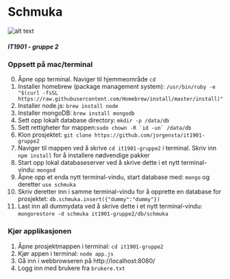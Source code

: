 # Schmuka
![alt text](https://github.com/jorgensta/it1901-gruppe2/blob/Develop/views/schmukaLogoKnappTransparent.png "Schmuka")


##### IT1901 - gruppe 2

### Oppsett på mac/terminal

0. Åpne opp terminal. Naviger til hjemmeområde ```cd```
1. Installer homebrew (package management system): 
```/usr/bin/ruby -e "$(curl -fsSL https://raw.githubusercontent.com/Homebrew/install/master/install)"```
2. Installer node.js: ```brew install node```
3. Installer mongoDB: ```brew install mongodb```
4. Sett opp lokalt database directory: ```mkdir -p /data/db```
5. Sett rettigheter for mappen:```sudo chown -R `id -un` /data/db```
6. Klon prosjektet: ```git clone https://github.com/jorgensta/it1901-gruppe2```
7. Naviger til mappen ved å skrive ```cd it1901-gruppe2``` i terminal. Skriv inn ```npm install``` for å installere nødvendige pakker
6. Start opp lokal databaseserver ved å skrive dette i et nytt terminal-vindu: ```mongod```
7. Åpne opp et enda nytt terminal-vindu, start database med: ```mongo``` og deretter ```use schmuka```
9. Skriv deretter inn i samme terminal-vindu for å opprette en database for prosjektet: ```db.schmuka.insert({"dummy":"dummy"})```
10. Last inn all dummydata ved å skrive dette i et nytt terminal-vindu: 
```mongorestore -d schmuka it1901-gruppe2/db/schmuka```



### Kjør applikasjonen
1. Åpne prosjektmappen i terminal: ```cd it1901-gruppe2```
2. Kjør appen i terminal: ```node app.js```
3. Gå inn i webbrowseren på http://localhost:8080/
4. Logg inn med brukere fra ```brukere.txt```